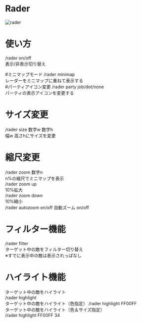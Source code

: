 # Rader
![rader](http://i.imgur.com/SO4LKVF.png "こんな感じ")
# 使い方  
/rader on/off  
表示/非表示切り替え  
  
#ミニマップモード 
/rader minimap  
レーダーをミニマップに重ねて表示する  
#パーティアイコン変更 
/rader party job/dot/none  
パーティの表示アイコンを変更する  
# サイズ変更
/rader size 数字w 数字h  
幅w 高さhにサイズを変更  
# 縮尺変更
/rader zoom 数字n  
n%の縮尺でミニマップを表示  
/rader zoom up  
10%拡大  
/rader zoom down  
10%縮小  
/rader autozoom on/off
自動ズーム on/off  
# フィルター機能
/rader filter  
ターゲット中の敵をフィルター切り替え  
※すでに表示中の敵は表示されっぱなし  

# ハイライト機能
ターゲット中の敵をハイライト  
/rader highlight  
ターゲット中の敵をハイライト（色指定）
/rader highlight FF00FF  
ターゲット中の敵をハイライト（色＆サイズ指定）  
/rader highlight FF00FF 34  
